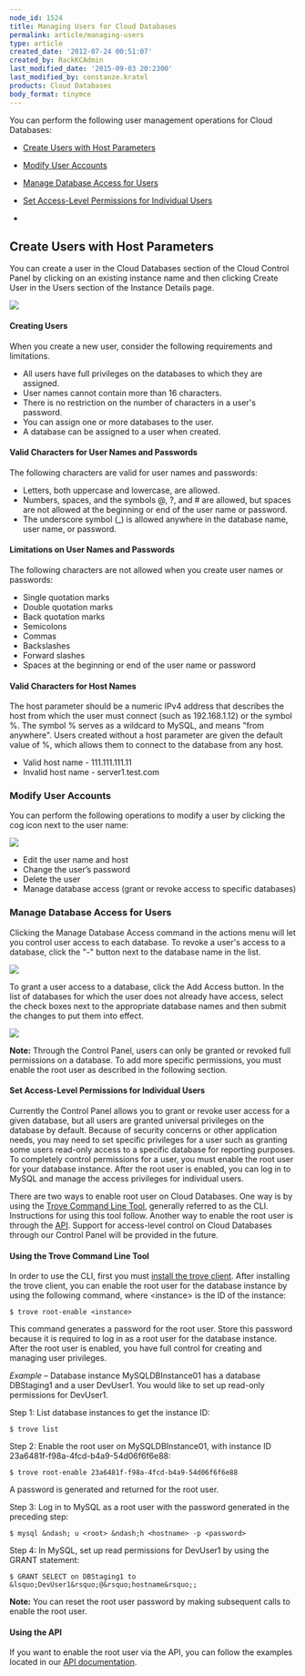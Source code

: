 ```yaml
---
node_id: 1524
title: Managing Users for Cloud Databases
permalink: article/managing-users
type: article
created_date: '2012-07-24 00:51:07'
created_by: RackKCAdmin
last_modified_date: '2015-09-03 20:2300'
last_modified_by: constanze.kratel
products: Cloud Databases
body_format: tinymce
---
```


You can perform the following user management operations for Cloud
Databases:

-   [Create Users with Host Parameters](#create)
-   [Modify User Accounts](#modify)
-   [Manage Database Access for Users](#manage)
-   [Set Access-Level Permissions for Individual Users](#set)

 
-

Create Users with Host Parameters
---------------------------------

 You can create a user in the Cloud Databases section of the Cloud
Control Panel by clicking on an existing instance name and then clicking
Create User in the Users section of the Instance Details page. 

![](/knowledge_center/sites/default/files/field/image/dbactionsmenu.png) 

#### Creating Users

When you create a new user, consider the following requirements and
limitations.

-   All users have full privileges on the databases to which they are
    assigned.
-   User names cannot contain more than 16 characters.
-   There is no restriction on the number of characters in a user's
    password.
-   You can assign one or more databases to the user. 
-   A database can be assigned to a user when created.

#### Valid Characters for User Names and Passwords

The following characters are valid for user names and passwords:

-   Letters, both uppercase and lowercase, are allowed. 
-   Numbers, spaces, and the symbols @, ?,  and \# are allowed, but
    spaces are not allowed at the beginning or end of the user name or
    password.
-   The underscore symbol (\_) is allowed anywhere in the database name,
    user name, or password.

#### Limitations on User Names and Passwords 

The following characters are not allowed when you create user names or
passwords:

-   Single quotation marks
-   Double quotation marks
-   Back quotation marks
-   Semicolons
-   Commas
-   Backslashes
-   Forward slashes
-   Spaces at the beginning or end of the user name or password

#### Valid Characters for Host Names

 The host parameter should be a numeric IPv4 address that describes the
host from which the user must connect (such as 192.168.1.12) or the
symbol %. The symbol % serves as a wildcard to MySQL, and means "from
anywhere". Users created without a host parameter are given the default
value of %, which allows them to connect to the database from any host.

-   Valid host name - 111.111.111.11
-   Invalid host name - server1.test.com

####  

### Modify User Accounts

You can perform the following operations to modify a user by clicking
the cog icon next to the user name:

![](/knowledge_center/sites/default/files/field/image/dbmodifyusers.png) 

-   Edit the user name and host
-   Change the user&rsquo;s password
-   Delete the user
-   Manage database access (grant or revoke access to specific
    databases)

 

### Manage Database Access for Users

 

Clicking the Manage Database Access command in the actions menu will let
you control user access to each database. To revoke a user's access to a
database, click the "-" button next to the database name in the list.

 ![](/knowledge_center/sites/default/files/field/image/dbmanageaccess.png)

To grant a user access to a database, click the Add Access button. In
the list of databases for which the user does not already have access,
select the check boxes next to the appropriate database names and then
submit the changes to put them into effect.

![](/knowledge_center/sites/default/files/field/image/dbaddaccess.png) 

**Note:** Through the Control Panel, users can only be granted or
revoked full permissions on a database. To add more specific
permissions, you must enable the root user as described in the following
section.

#### 

#### Set Access-Level Permissions for Individual Users

Currently the Control Panel allows you to grant or revoke user access
for a given database, but all users are granted universal privileges on
the database by default. Because of security concerns or other
application needs, you may need to set specific privileges for a user
such as granting some users read-only access to a specific database for
reporting purposes. To completely control permissions for a user, you
must enable the root user for your database instance. After the root
user is enabled, you can log in to MySQL and manage the access
privileges for individual users.

There are two ways to enable root user on Cloud Databases. One way is by
using the [Trove Command Line
Tool](http://docs.rackspace.com/cdb/api/v1.0/cdb-getting-started/content/Install_Trove_Client.html),
generally referred to as the CLI. Instructions for using this tool
follow. Another way to enable the root user is through the
[API](http://docs.rackspace.com/cdb/api/v1.0/cdb-devguide/content/POST_createRoot__version___accountId__instances__instanceId__root_Database_Instances.html).
  Support for access-level control on Cloud Databases through our
Control Panel will be provided in the future.

#### Using the Trove Command Line Tool

In order to use the CLI, first you must [install the trove
client](http://docs.rackspace.com/cdb/api/v1.0/cdb-getting-started/content/Install_Trove_Client.html).
After installing the trove client, you can enable the root user for the
database instance by using the following command, where \<instance\> is
the ID of the instance: 

    $ trove root-enable <instance>

This command generates a password for the root user. Store this password
because  it is required to log in as a root user for the database
instance. After the root user is enabled, you have full control for
creating and managing user privileges. 

*Example* &ndash; Database instance MySQLDBInstance01 has a database
DBStaging1 and a user DevUser1. You would like to set up read-only
permissions for DevUser1.

Step 1: List database instances to get the instance ID:

    $ trove list

Step 2: Enable the root user on MySQLDBInstance01, with instance ID
23a6481f-f98a-4fcd-b4a9-54d06f6f6e88:

    $ trove root-enable 23a6481f-f98a-4fcd-b4a9-54d06f6f6e88

A password is generated and returned for the root user.

Step 3: Log in to MySQL as a root user with the password generated in
the preceding step:

    $ mysql &ndash; u <root> &ndash;h <hostname> -p <password>

Step 4: In MySQL, set up read permissions for DevUser1 by using the
GRANT statement:

    $ GRANT SELECT on DBStaging1 to &lsquo;DevUser1&rsquo;@&rsquo;hostname&rsquo;;

**Note:**  You can reset the root user password by making subsequent
calls to enable the root user.

#### Using the API

If you want to enable the root user via the API, you can follow the
examples located in our [API
documentation](http://docs.rackspace.com/cdb/api/v1.0/cdb-devguide/content/POST_createRoot__version___accountId__instances__instanceId__root_Database_Instances.html).

